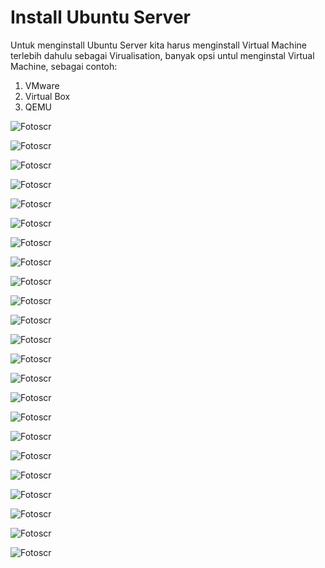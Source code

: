 # Install Ubuntu Server  
Untuk menginstall Ubuntu Server kita harus menginstall Virtual Machine terlebih dahulu sebagai Virualisation, banyak opsi untul menginstal Virtual Machine, sebagai contoh:  
1.	VMware
2.	Virtual Box
3.	QEMU


![Fotoscr](scr/Foto-0-0.jpg)

![Fotoscr](scr/Foto-0-1.jpg)

![Fotoscr](scr/Foto-1-0.png)

![Fotoscr](scr/Foto-1-1.png)

![Fotoscr](scr/Foto-1-2.png)

![Fotoscr](scr/Foto-1-3.png)

![Fotoscr](scr/Foto-1-4.png)

![Fotoscr](scr/Foto-2-0.png)

![Fotoscr](scr/Foto-2-1.png)

![Fotoscr](scr/Foto-2-2.png)

![Fotoscr](scr/Foto-2-3.png)

![Fotoscr](scr/Foto-2-4.png)

![Fotoscr](scr/Foto-2-5.png)

![Fotoscr](scr/Foto-4-0.png)

![Fotoscr](scr/Foto-4-1.png)

![Fotoscr](scr/Foto-4-2.png)

![Fotoscr](scr/Foto-4-3.png)

![Fotoscr](scr/Foto-4-4.png)

![Fotoscr](scr/Foto-4-5.png)

![Fotoscr](scr/Foto-4-6.png)

![Fotoscr](scr/Foto-4-7.png)

![Fotoscr](scr/Foto-4-8.png)

![Fotoscr](scr/Foto-4-9.png)

